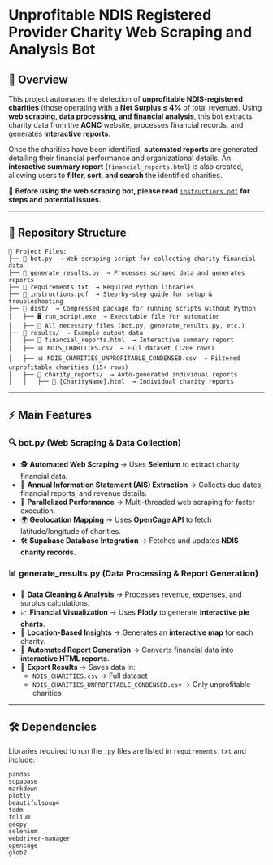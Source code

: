 # Unprofitable NDIS Registered Provider Charity Web Scraping and Analysis Bot

## 📌 Overview

This project automates the detection of **unprofitable NDIS-registered charities** (those operating with a **Net Surplus ≤ 4%** of total revenue). 
Using **web scraping, data processing, and financial analysis**, this bot extracts charity data from the **ACNC** website, processes financial records, and generates **interactive reports**.

Once the charities have been identified, **automated reports** are generated detailing their financial performance and organizational details. 
An **interactive summary report** (`financial_reports.html`) is also created, allowing users to **filter, sort, and search** the identified charities.

📖 **Before using the web scraping bot, please read** [`instructions.pdf`](https://drive.google.com/file/d/1FUPx-QUphl2cA_0t0UpSFWScgg1ubVGX/view?usp=sharing) **for steps and potential issues.**

---

## 📂 Repository Structure

```
📂 Project Files:
├── 📜 bot.py  → Web scraping script for collecting charity financial data
├── 📜 generate_results.py  → Processes scraped data and generates reports
├── 📜 requirements.txt  → Required Python libraries
├── 📄 instructions.pdf  → Step-by-step guide for setup & troubleshooting
├── 📂 dist/  → Compressed package for running scripts without Python
│   ├── 🖥️ run_script.exe  → Executable file for automation
│   ├── 📜 All necessary files (bot.py, generate_results.py, etc.)
├── 📂 results/  → Example output data
│   ├── 📜 financial_reports.html  → Interactive summary report
│   ├── 📊 NDIS_CHARITIES.csv  → Full dataset (120+ rows)
│   ├── 📊 NDIS_CHARITIES_UNPROFITABLE_CONDENSED.csv  → Filtered unprofitable charities (15+ rows)
│   ├── 📂 charity_reports/  → Auto-generated individual reports
│   │   ├── 📜 [CharityName].html  → Individual charity reports
```

---

## ⚡ **Main Features**

### 🔍 **bot.py** (Web Scraping & Data Collection)
- 🕵 **Automated Web Scraping** → Uses **Selenium** to extract charity financial data.
- 📂 **Annual Information Statement (AIS) Extraction** → Collects due dates, financial reports, and revenue details.
- 🚀 **Parallelized Performance** → Multi-threaded web scraping for faster execution.
- 🌍 **Geolocation Mapping** → Uses **OpenCage API** to fetch latitude/longitude of charities.
- 🛠 **Supabase Database Integration** → Fetches and updates **NDIS charity records**.

### 📊 **generate_results.py** (Data Processing & Report Generation)
- 🔄 **Data Cleaning & Analysis** → Processes revenue, expenses, and surplus calculations.
- 📈 **Financial Visualization** → Uses **Plotly** to generate **interactive pie charts**.
- 📍 **Location-Based Insights** → Generates an **interactive map** for each charity.
- 📝 **Automated Report Generation** → Converts financial data into **interactive HTML reports**.
- 📂 **Export Results** → Saves data in:
  - `NDIS_CHARITIES.csv` → Full dataset
  - `NDIS_CHARITIES_UNPROFITABLE_CONDENSED.csv` → Only unprofitable charities

---

## 🛠 **Dependencies**
Libraries required to run the `.py` files are listed in `requirements.txt` and include:
```
pandas
supabase
markdown
plotly
beautifulsoup4
tqdm
folium
geopy
selenium
webdriver-manager
opencage
glob2
```
